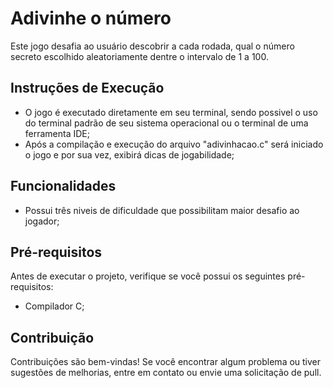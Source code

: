 # Adivinhe o número

Este jogo desafia ao usuário descobrir a cada rodada, qual o número secreto escolhido aleatoriamente dentre o intervalo de 1 a 100.

## Instruções de Execução

- O jogo é executado diretamente em seu terminal, sendo possivel o uso do terminal padrão de seu sistema operacional ou o terminal de uma ferramenta IDE;
- Após a compilação e execução do arquivo "adivinhacao.c" será iniciado o jogo e por sua vez, exibirá dicas de jogabilidade;

## Funcionalidades

- Possui três niveis de dificuldade que possibilitam maior desafio ao jogador;

## Pré-requisitos

Antes de executar o projeto, verifique se você possui os seguintes pré-requisitos:

- Compilador C;

## Contribuição

Contribuições são bem-vindas! Se você encontrar algum problema ou tiver sugestões de melhorias, entre em contato ou envie uma solicitação de pull.